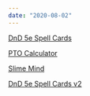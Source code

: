 ```yaml
---
date: "2020-08-02"
---
```



[DnD 5e Spell Cards](/apps/spell-cards/)

[PTO Calculator](/apps/pto-calculator/)

[Slime Mind](/apps/slime-mind/)

[DnD 5e Spell Cards v2](/apps/spellbook/spells)